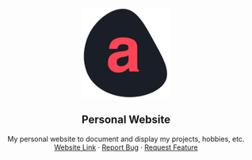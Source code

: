

<!-- PROJECT LOGO -->
<br />
<p align="center">
    <a href="https://antonchen.ca">
        <img src="assets/img/logo.png" alt="Logo" width="180" >
    </a>

<h2 align="center" >Personal Website</h2>

  <p align="center">
    My personal website to document and display my projects, hobbies, etc.
    <br />
    <a href="https://antonchen.ca">Website Link</a>
    ·
    <a href="https://github.com/azychen/azychen.github.io/issues">Report Bug</a>
    ·
    <a href="https://github.com/azychen/azychen.github.io/issues">Request Feature</a>
  </p>
</p>
</br>

<!-- <img src="assets/screenshots/Capture.png"> -->
